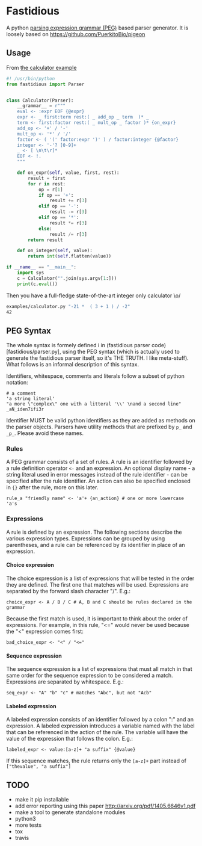 # Fastidious
A python [parsing expression grammar (PEG)](https://en.wikipedia.org/wiki/Parsing_expression_grammar) based parser generator.
It is loosely based on https://github.com/PuerkitoBio/pigeon

## Usage
From [the calculator example](examples/calculator.py)

```python
#! /usr/bin/python
from fastidious import Parser


class Calculator(Parser):
    __grammar__ = r"""
    eval <- :expr EOF {@expr}
    expr <- _ first:term rest:( _ add_op _ term  )* _
    term <- first:factor rest:( _ mult_op _ factor )* {on_expr}
    add_op <- '+' / '-'
    mult_op <- '*' / '/'
    factor <- ( '(' factor:expr ')' ) / factor:integer {@factor}
    integer <- '-'? [0-9]+
    _ <- [ \n\t\r]*
    EOF <- !.
    """

    def on_expr(self, value, first, rest):
        result = first
        for r in rest:
            op = r[1]
            if op == '+':
                result += r[3]
            elif op == '-':
                result -= r[3]
            elif op == '*':
                result *= r[3]
            else:
                result /= r[3]
        return result

    def on_integer(self, value):
        return int(self.flatten(value))

if __name__ == "__main__":
    import sys
    c = Calculator("".join(sys.argv[1:]))
    print(c.eval())
```
Then you have a full-fledge state-of-the-art integer only calculator \o/

```sh
examples/calculator.py "-21 *  ( 3 + 1 ) / -2"
42
```
## PEG Syntax
The whole syntax is formely defined i in (fastidious parser code)[fastidious/parser.py], using the PEG syntax (which is actually used to generate the fastidious parser itself, so it's THE TRUTH. I like meta-stuff). What follows is an informal description of this syntax.

Identifiers, whitespace, comments and literals follow a subset of python notation:

```
# a comment
'a string literal'
"a more \"complex\" one with a litteral '\\' \nand a second line"
_aN_iden7ifi3r
```
Identifier MUST be valid python identifiers as they are added as methods on the parser objects. Parsers have utility methods that are prefixed by `p_` and `_p_`. Please avoid these names.

### Rules

A PEG grammar consists of a set of rules. A rule is an identifier followed by a rule definition operator `<-` and an expression. An optional display name - a string literal used in error messages instead of the rule identifier - can be specified after the rule identifier. An action can also be specified enclosed in `{}` after the rule, more on this later.

```
rule_a "friendly name" <- 'a'+ {an_action} # one or more lowercase 'a's
```

### Expressions

A rule is defined by an expression. The following sections describe the various expression types. Expressions can be grouped by using parentheses, and a rule can be referenced by its identifier in place of an expression.

#### Choice expression

The choice expression is a list of expressions that will be tested in the order they are defined. The first one that matches will be used. Expressions are separated by the forward slash character "/". E.g.:
```
choice_expr <- A / B / C # A, B and C should be rules declared in the grammar
```
Because the first match is used, it is important to think about the order of expressions. For example, in this rule, "<=" would never be used because the "<" expression comes first:
```
bad_choice_expr <- "<" / "<="
```

#### Sequence expression

The sequence expression is a list of expressions that must all match in that same order for the sequence expression to be considered a match. Expressions are separated by whitespace. E.g.:

```
seq_expr <- "A" "b" "c" # matches "Abc", but not "Acb"
```

#### Labeled expression

A labeled expression consists of an identifier followed by a colon ":" and an expression. A labeled expression introduces a variable named with the label that can be referenced in the action of the rule. The variable will have the value of the expression that follows the colon. E.g.:

```
labeled_expr <- value:[a-z]+ "a suffix" {@value}
```
If this sequence matches, the rule returns only the `[a-z]+` part instead of `["thevalue", "a suffix"]`


## TODO
- make it pip installable
- add error reporting using this paper http://arxiv.org/pdf/1405.6646v1.pdf
- make a tool to generate standalone modules
- python3
- more tests
- tox
- travis



